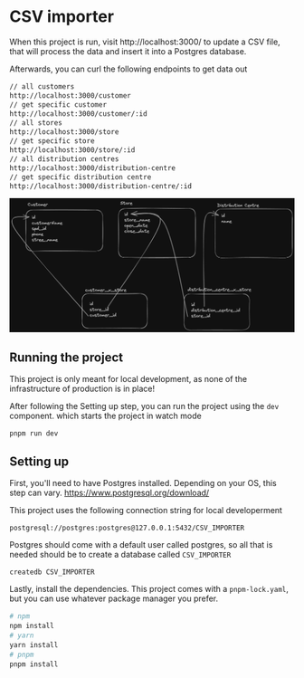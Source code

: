 # CSV importer

When this project is run, visit http://localhost:3000/ to update a CSV file, that will process the data and insert it into a Postgres database.

Afterwards, you can curl the following endpoints to get data out

```
// all customers
http://localhost:3000/customer
// get specific customer
http://localhost:3000/customer/:id
// all stores
http://localhost:3000/store
// get specific store
http://localhost:3000/store/:id
// all distribution centres
http://localhost:3000/distribution-centre
// get specific distribution centre
http://localhost:3000/distribution-centre/:id
```

![Data structure](./images/Untitled-2023-06-12-1420.png)

## Running the project

This project is only meant for local development, as none of the infrastructure of production is in place!

After following the Setting up step, you can run the project using the `dev` component. which starts the project in watch mode

```
pnpm run dev
```

## Setting up

First, you'll need to have Postgres installed. Depending on your OS, this step can vary.
https://www.postgresql.org/download/

This project uses the following connection string for local developerment

```
postgresql://postgres:postgres@127.0.0.1:5432/CSV_IMPORTER
```

Postgres should come with a default user called postgres, so all that is needed should be to create a database called `CSV_IMPORTER`

```
createdb CSV_IMPORTER
```

Lastly, install the dependencies. This project comes with a `pnpm-lock.yaml`, but you can use whatever package manager you prefer.

```bash
# npm
npm install
# yarn
yarn install
# pnpm
pnpm install
```
